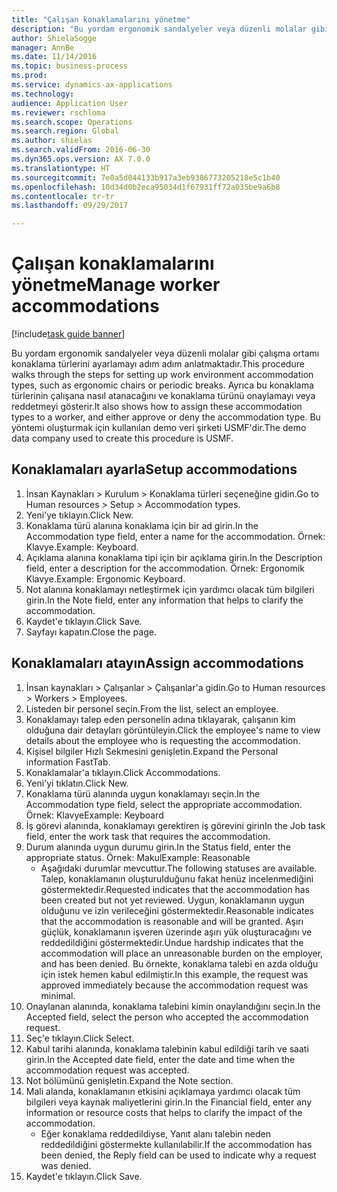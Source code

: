```yaml
--- 
title: "Çalışan konaklamalarını yönetme"
description: "Bu yordam ergonomik sandalyeler veya düzenli molalar gibi çalışma ortamı konaklama türlerini ayarlamayı adım adım anlatmaktadır."
author: ShielaSogge
manager: AnnBe
ms.date: 11/14/2016
ms.topic: business-process
ms.prod: 
ms.service: dynamics-ax-applications
ms.technology: 
audience: Application User
ms.reviewer: rschloma
ms.search.scope: Operations
ms.search.region: Global
ms.author: shielas
ms.search.validFrom: 2016-06-30
ms.dyn365.ops.version: AX 7.0.0
ms.translationtype: HT
ms.sourcegitcommit: 7e0a5d044133b917a3eb9386773205218e5c1b40
ms.openlocfilehash: 10d34d0b2eca95034d1f67931ff72a035be9a6b8
ms.contentlocale: tr-tr
ms.lasthandoff: 09/29/2017

---
```

# <a name="manage-worker-accommodations"></a><span data-ttu-id="cf9a1-103">Çalışan konaklamalarını yönetme</span><span class="sxs-lookup"><span data-stu-id="cf9a1-103">Manage worker accommodations</span></span>

[!include[task guide banner](../../../includes/task-guide-banner.md)]

<span data-ttu-id="cf9a1-104">Bu yordam ergonomik sandalyeler veya düzenli molalar gibi çalışma ortamı konaklama türlerini ayarlamayı adım adım anlatmaktadır.</span><span class="sxs-lookup"><span data-stu-id="cf9a1-104">This procedure walks through the steps for setting up work environment accommodation types, such as ergonomic chairs or periodic breaks.</span></span> <span data-ttu-id="cf9a1-105">Ayrıca bu konaklama türlerinin çalışana nasıl atanacağını ve konaklama türünü onaylamayı veya reddetmeyi gösterir.</span><span class="sxs-lookup"><span data-stu-id="cf9a1-105">It also shows how to assign these accommodation types to a worker, and either approve or deny the accommodation type.</span></span> <span data-ttu-id="cf9a1-106">Bu yöntemi oluşturmak için kullanılan demo veri şirketi USMF'dir.</span><span class="sxs-lookup"><span data-stu-id="cf9a1-106">The demo data company used to create this procedure is USMF.</span></span>


## <a name="setup-accommodations"></a><span data-ttu-id="cf9a1-107">Konaklamaları ayarla</span><span class="sxs-lookup"><span data-stu-id="cf9a1-107">Setup accommodations</span></span>
1. <span data-ttu-id="cf9a1-108">İnsan Kaynakları > Kurulum > Konaklama türleri seçeneğine gidin.</span><span class="sxs-lookup"><span data-stu-id="cf9a1-108">Go to Human resources > Setup > Accommodation types.</span></span>
2. <span data-ttu-id="cf9a1-109">Yeni'ye tıklayın.</span><span class="sxs-lookup"><span data-stu-id="cf9a1-109">Click New.</span></span>
3. <span data-ttu-id="cf9a1-110">Konaklama türü alanına konaklama için bir ad girin.</span><span class="sxs-lookup"><span data-stu-id="cf9a1-110">In the Accommodation type field, enter a name for the accommodation.</span></span> <span data-ttu-id="cf9a1-111">Örnek: Klavye.</span><span class="sxs-lookup"><span data-stu-id="cf9a1-111">Example: Keyboard.</span></span>
4. <span data-ttu-id="cf9a1-112">Açıklama alanına konaklama tipi için bir açıklama girin.</span><span class="sxs-lookup"><span data-stu-id="cf9a1-112">In the Description field, enter a description for the accommodation.</span></span> <span data-ttu-id="cf9a1-113">Örnek: Ergonomik Klavye.</span><span class="sxs-lookup"><span data-stu-id="cf9a1-113">Example: Ergonomic Keyboard.</span></span>
5. <span data-ttu-id="cf9a1-114">Not alanına konaklamayı netleştirmek için yardımcı olacak tüm bilgileri girin.</span><span class="sxs-lookup"><span data-stu-id="cf9a1-114">In the Note field, enter any information that helps to clarify the accommodation.</span></span>
6. <span data-ttu-id="cf9a1-115">Kaydet'e tıklayın.</span><span class="sxs-lookup"><span data-stu-id="cf9a1-115">Click Save.</span></span>
7. <span data-ttu-id="cf9a1-116">Sayfayı kapatın.</span><span class="sxs-lookup"><span data-stu-id="cf9a1-116">Close the page.</span></span>

## <a name="assign-accommodations"></a><span data-ttu-id="cf9a1-117">Konaklamaları atayın</span><span class="sxs-lookup"><span data-stu-id="cf9a1-117">Assign accommodations</span></span>
1. <span data-ttu-id="cf9a1-118">İnsan kaynakları > Çalışanlar > Çalışanlar'a gidin.</span><span class="sxs-lookup"><span data-stu-id="cf9a1-118">Go to Human resources > Workers > Employees.</span></span>
2. <span data-ttu-id="cf9a1-119">Listeden bir personel seçin.</span><span class="sxs-lookup"><span data-stu-id="cf9a1-119">From the list, select an employee.</span></span>
3. <span data-ttu-id="cf9a1-120">Konaklamayı talep eden personelin adına tıklayarak, çalışanın kim olduğuna dair detayları görüntüleyin.</span><span class="sxs-lookup"><span data-stu-id="cf9a1-120">Click the employee's name to view details about the employee who is requesting the accommodation.</span></span>
4. <span data-ttu-id="cf9a1-121">Kişisel bilgiler Hızlı Sekmesini genişletin.</span><span class="sxs-lookup"><span data-stu-id="cf9a1-121">Expand the Personal information FastTab.</span></span>
5. <span data-ttu-id="cf9a1-122">Konaklamalar'a tıklayın.</span><span class="sxs-lookup"><span data-stu-id="cf9a1-122">Click Accommodations.</span></span>
6. <span data-ttu-id="cf9a1-123">Yeni'yi tıklatın.</span><span class="sxs-lookup"><span data-stu-id="cf9a1-123">Click New.</span></span>
7. <span data-ttu-id="cf9a1-124">Konaklama türü alanında uygun konaklamayı seçin.</span><span class="sxs-lookup"><span data-stu-id="cf9a1-124">In the Accommodation type field, select the appropriate accommodation.</span></span> <span data-ttu-id="cf9a1-125">Örnek: Klavye</span><span class="sxs-lookup"><span data-stu-id="cf9a1-125">Example: Keyboard</span></span>
8. <span data-ttu-id="cf9a1-126">İş görevi alanında, konaklamayı gerektiren iş görevini girin</span><span class="sxs-lookup"><span data-stu-id="cf9a1-126">In the Job task field, enter the work task that requires the accommodation.</span></span>
9. <span data-ttu-id="cf9a1-127">Durum alanında uygun durumu girin.</span><span class="sxs-lookup"><span data-stu-id="cf9a1-127">In the Status field, enter the appropriate status.</span></span> <span data-ttu-id="cf9a1-128">Örnek: Makul</span><span class="sxs-lookup"><span data-stu-id="cf9a1-128">Example: Reasonable</span></span>
    * <span data-ttu-id="cf9a1-129">Aşağıdaki durumlar mevcuttur.</span><span class="sxs-lookup"><span data-stu-id="cf9a1-129">The following statuses are available.</span></span> <span data-ttu-id="cf9a1-130">Talep, konaklamanın oluşturulduğunu fakat henüz incelenmediğini göstermektedir.</span><span class="sxs-lookup"><span data-stu-id="cf9a1-130">Requested indicates that the accommodation has been created but not yet reviewed.</span></span> <span data-ttu-id="cf9a1-131">Uygun, konaklamanın uygun olduğunu ve izin verileceğini göstermektedir.</span><span class="sxs-lookup"><span data-stu-id="cf9a1-131">Reasonable indicates that the accommodation is reasonable and will be granted.</span></span> <span data-ttu-id="cf9a1-132">Aşırı güçlük, konaklamanın işveren üzerinde aşırı yük oluşturacağını ve reddedildiğini göstermektedir.</span><span class="sxs-lookup"><span data-stu-id="cf9a1-132">Undue hardship indicates that the accommodation will place an unreasonable burden on the employer, and has been denied.</span></span> <span data-ttu-id="cf9a1-133">Bu örnekte, konaklama talebi en azda olduğu için istek hemen kabul edilmiştir.</span><span class="sxs-lookup"><span data-stu-id="cf9a1-133">In this example, the request was approved immediately because the accommodation request was minimal.</span></span>  
10. <span data-ttu-id="cf9a1-134">Onaylanan alanında, konaklama talebini kimin onaylandığını seçin.</span><span class="sxs-lookup"><span data-stu-id="cf9a1-134">In the Accepted field, select the person who accepted the accommodation request.</span></span>
11. <span data-ttu-id="cf9a1-135">Seç'e tıklayın.</span><span class="sxs-lookup"><span data-stu-id="cf9a1-135">Click Select.</span></span>
12. <span data-ttu-id="cf9a1-136">Kabul tarihi alanında, konaklama talebinin kabul edildiği tarih ve saati girin.</span><span class="sxs-lookup"><span data-stu-id="cf9a1-136">In the Accepted date field, enter the date and time when the accommodation request was accepted.</span></span>
13. <span data-ttu-id="cf9a1-137">Not bölümünü genişletin.</span><span class="sxs-lookup"><span data-stu-id="cf9a1-137">Expand the Note section.</span></span>
14. <span data-ttu-id="cf9a1-138">Mali alanda, konaklamanın etkisini açıklamaya yardımcı olacak tüm bilgileri veya kaynak maliyetlerini girin.</span><span class="sxs-lookup"><span data-stu-id="cf9a1-138">In the Financial field, enter any information or resource costs that helps to clarify the impact of the accommodation.</span></span>
    * <span data-ttu-id="cf9a1-139">Eğer konaklama reddedildiyse, Yanıt alanı talebin neden reddedildiğini göstermekte kullanılabilir.</span><span class="sxs-lookup"><span data-stu-id="cf9a1-139">If the accommodation has been denied, the Reply field can be used to indicate why a request was denied.</span></span>  
15. <span data-ttu-id="cf9a1-140">Kaydet'e tıklayın.</span><span class="sxs-lookup"><span data-stu-id="cf9a1-140">Click Save.</span></span>


